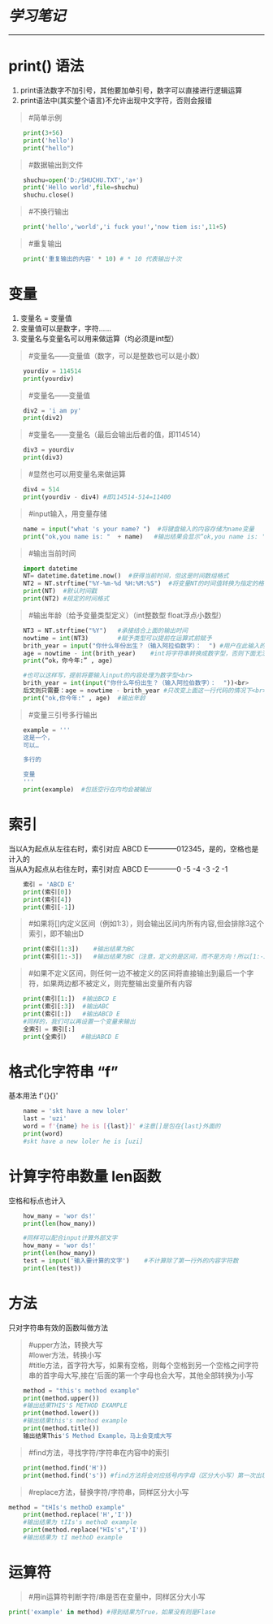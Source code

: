 # *学习笔记*
----------

# print() 语法

1. print语法数字不加引号，其他要加单引号，数字可以直接进行逻辑运算
2. print语法中(其实整个语言)不允许出现中文字符，否则会报错


> #简单示例
```python
    print(3+56)
    print('hello')
    print("hello")
```
> #数据输出到文件
```python
    shuchu=open('D:/SHUCHU.TXT','a+')
    print('Hello world',file=shuchu)
    shuchu.close()
```
> #不换行输出
```python
    print('hello','world','i fuck you!','now tiem is:',11+5)
```
> #重复输出
```python
    print('重复输出的内容' * 10) # * 10 代表输出十次
```


# 变量

1. 变量名 = 变量值
2. 变量值可以是数字，字符……
3. 变量名与变量名可以用来做运算（均必须是int型）

> #变量名——变量值（数字，可以是整数也可以是小数）
```python
    yourdiv = 114514
    print(yourdiv)
```
> #变量名——变量值
```python
    div2 = 'i am py'
    print(div2)
```
> #变量名——变量名（最后会输出后者的值，即114514）
```python
    div3 = yourdiv
    print(div3)
```
> #显然也可以用变量名来做运算
```python
    div4 = 514
    print(yourdiv - div4) #即114514-514=11400
```
> #input输入，用变量存储
```python
    name = input("what 's your name? ")  #将键盘输入的内容存储为name变量
    print("ok,you name is: "  + name)   #输出结果会显示“ok,you name is: '输入的名字' ”
```
> #输出当前时间
```python
    import datetime  
    NT= datetime.datetime.now()  #获得当前时间，但这是时间数组格式
    NT2 = NT.strftime("%Y-%m-%d %H:%M:%S")  #将变量NT的时间值转换为指定的格式
    print(NT)  #默认时间戳
    print(NT2) #规定的时间格式
```

> #输出年龄（给予变量类型定义）（int整数型 float浮点小数型）<br>
```python
    NT3 = NT.strftime("%Y")   #承接结合上面的输出时间
    nowtime = int(NT3)        #赋予类型可以提前在运算式前赋予
    brith_year = input("你什么年份出生？（输入阿拉伯数字）：  ") #用户在此输入的内容将被记录到brith_year变量
    age = nowtime - int(brith_year)    #int将字符串转换成数字型，否则下面无法输出，因为数字型无法与字符串运算
    print(“ok，你今年:” , age)

    #也可以这样写，提前将要输入input的内容处理为数字型<br>
    brith_year = int(input("你什么年份出生？（输入阿拉伯数字）：  "))<br>
    后文则只需要：age = nowtime - brith_year #只改变上面这一行代码的情况下<br>
    print("ok,你今年:" , age)  #输出年龄
```

> #变量三引号多行输出<br>
```python
    example = '''
    这是一个，
    可以…

    多行的

    变量
    '''
    print(example)  #包括空行在内均会被输出
```
# 索引

当以A为起点从左往右时，索引对应 ABCD E————012345，是的，空格也是计入的<br>
当从A为起点从右往左时，索引对应 ABCD E————0 -5 -4 -3 -2 -1
```python
    索引 = 'ABCD E'
    print(索引[0])
    print(索引[4])
    print(索引[-1])
```
> #如果将[]内定义区间（例如1:3），则会输出区间内所有内容,但会排除3这个索引，即不输出D
```python
    print(索引[1:3])    #输出结果为BC
    print(索引[1:-3])   #输出结果为BC（注意，定义的是区间，而不是方向！所以[1:-3]实际上就是[1:3]）
```
> #如果不定义区间，则任何一边不被定义的区间将直接输出到最后一个字符，如果两边都不被定义，则完整输出变量所有内容
```python
    print(索引[1:])  #输出BCD E
    print(索引[:3])  #输出ABC
    print(索引[:])   #输出ABCD E
    #同样的，我们可以再设置一个变量来输出
    全索引 = 索引[:]
    print(全索引)    #输出ABCD E
```

# 格式化字符串 “f”
基本用法 f'{}{}'
```python
    name = 'skt have a new loler'
    last = 'uzi'
    word = f'{name} he is [{last}]' #注意[]是包在{last}外面的
    print(word)
    #skt have a new loler he is [uzi]
```
# 计算字符串数量 len函数
空格和标点也计入
```python
    how_many = 'wor ds!'
    print(len(how_many))

    #同样可以配合input计算外部文字
    how_many = 'wor ds!'
    print(len(how_many))
    test = input('输入要计算的文字')    #不计算除了第一行外的内容字符数
    print(len(test))
```
# 方法
只对字符串有效的函数叫做方法<br>

> #upper方法，转换大写<br>
> #lower方法，转换小写<br>
> #title方法，首字符大写，如果有空格，则每个空格到另一个空格之间字符串的首字母大写,接在'后面的第一个字母也会大写，其他全部转换为小写
```python
    method = "this's method example"
    print(method.upper())
    #输出结果THIS'S METHOD EXAMPLE
    print(method.lower())
    #输出结果this's method example
    print(method.title())
    输出结果This'S Method Example，马上会变成大写
```
> #find方法，寻找字符/字符串在内容中的索引<br>
```python
    print(method.find('H'))
    print(method.find('s')) #find方法将会对应括号内字母（区分大小写）第一次出现的位置索引
```
> #replace方法，替换字符/字符串，同样区分大小写
```python
method = "tHIs's methoD example"
    print(method.replace('H','I'))
    #输出结果为 tIIs's methoD example
    print(method.replace("HIs's",'I'))
    #输出结果为 tI methoD example
```

# 运算符

> #用in运算符判断字符/串是否在变量中，同样区分大小写
```python
print('example' in method) #得到结果为True，如果没有则是Flase
```
